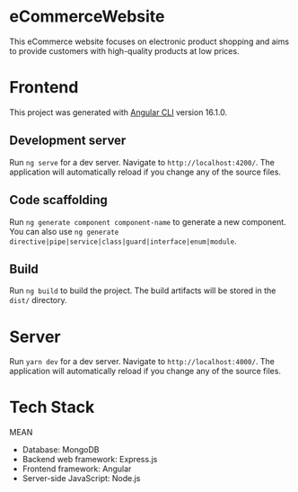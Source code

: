 # eCommerceWebsite

This eCommerce website focuses on electronic product shopping and aims to provide customers with high-quality products at low prices.

# Frontend

This project was generated with [Angular CLI](https://github.com/angular/angular-cli) version 16.1.0.

## Development server

Run `ng serve` for a dev server. Navigate to `http://localhost:4200/`. The application will automatically reload if you change any of the source files.

## Code scaffolding

Run `ng generate component component-name` to generate a new component. You can also use `ng generate directive|pipe|service|class|guard|interface|enum|module`.

## Build

Run `ng build` to build the project. The build artifacts will be stored in the `dist/` directory.

# Server
Run `yarn dev` for a dev server. Navigate to `http://localhost:4000/`. The application will automatically reload if you change any of the source files.

# Tech Stack
MEAN
* Database: MongoDB
* Backend web framework: Express.js
* Frontend framework: Angular
* Server-side JavaScript: Node.js